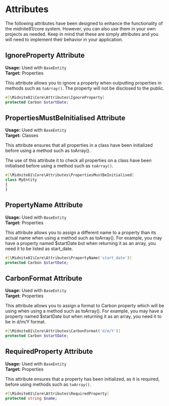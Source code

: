 # Attributes

The following attributes have been designed to enhance the functionality of the midnite81/core system. However, you can
also use them in your own projects as needed. Keep in mind that these are simply attributes and you will need to
implement their behavior in your application.

## IgnoreProperty Attribute

**Usage:** Used with `BaseEntity`  
**Target:** Properties

This attribute allows you to ignore a property when outputting properties in methods such as `toArray()`. The property
will not be disclosed to the public.

```php
#[\Midnite81\Core\Attributes\IgnoreProperty]
protected Carbon $startDate;
```

## PropertiesMustBeInitialised Attribute

**Usage:** Used with `BaseEntity`  
**Target:** Classes

This attribute ensures that all properties in a class have been initialized before using a method such as toArray().

The use of this attribute it to check all properties on a class have been initialised before using a method such as
`toArray()`.

```php
#[\Midnite81\Core\Attributes\PropertiesMustBeInitialised]
class MyEntity 
{ 
}

```

## PropertyName Attribute

**Usage:** Used with `BaseEntity`  
**Target:** Properties

This attribute allows you to assign a different name to a property than its actual name when using a method such as
toArray(). For example, you may have a property named $startDate but when returning it as an array, you need it to be
listed as start_date.

```php
#[\Midnite81\Core\Attributes\PropertyName('start_date')]
protected Carbon $startDate;
```

## CarbonFormat Attribute

**Usage:** Used with `BaseEntity`  
**Target:** Properties

This attribute allows you to assign a format to Carbon property which will be using when using a method such as
toArray(). For example, you may have a property named $startDate but when returning it as an array, you need it to be 
in d/m/Y format.

```php
#[\Midnite81\Core\Attributes\CarbonFormat('d/m/Y')]
protected Carbon $startDate;
```

## RequiredProperty Attribute

**Usage:** Used with `BaseEntity`  
**Target:** Properties

This attribute ensures that a property has been initialized, as it is required, before using methods such as `toArray()`.

```php
#[\Midnite81\Core\Attributes\RequiredProperty]
protected string $name;
```

